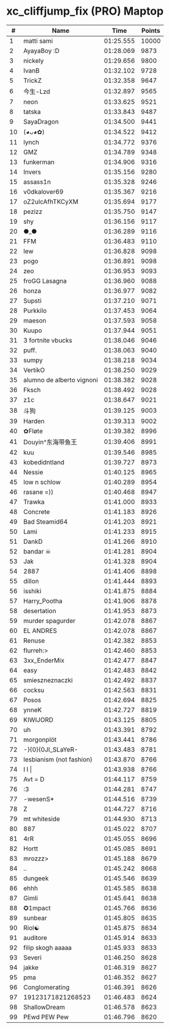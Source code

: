 # xc_cliffjump_fix (PRO) Maptop

|  # | Name | Time | Points |
|-------------- | -------------- | -------------- | -------------- | 
| 1 | matti sami | 01:25.555 | 10000 | 
| 2 | AyayaBoy :D | 01:28.069 | 9873 | 
| 3 | nickely | 01:29.656 | 9800 | 
| 4 | IvanB | 01:32.102 | 9728 | 
| 5 | TrickZ | 01:32.358 | 9647 | 
| 6 | 今生-Lzd | 01:32.897 | 9565 | 
| 7 | neon | 01:33.625 | 9521 | 
| 8 | tatska | 01:33.843 | 9487 | 
| 9 | SayaDragon | 01:34.500 | 9441 | 
| 10 | (◕ᴗ◕✿) | 01:34.522 | 9412 | 
| 11 | lynch | 01:34.772 | 9376 | 
| 12 | GMZ | 01:34.789 | 9348 | 
| 13 | funkerman | 01:34.906 | 9316 | 
| 14 | Invers | 01:35.156 | 9280 | 
| 15 | assass1n | 01:35.328 | 9246 | 
| 16 | v0dkalover69 | 01:35.367 | 9216 | 
| 17 | oZ2ulcAfhTKCyXM | 01:35.694 | 9177 | 
| 18 | pezizz | 01:35.750 | 9147 | 
| 19 | shy | 01:36.156 | 9117 | 
| 20 | ●_● | 01:36.289 | 9116 | 
| 21 | FFM | 01:36.483 | 9110 | 
| 22 | lew | 01:36.828 | 9098 | 
| 23 | pogo | 01:36.891 | 9098 | 
| 24 | zeo | 01:36.953 | 9093 | 
| 25 | froGG Lasagna | 01:36.960 | 9088 | 
| 26 | honza | 01:36.977 | 9082 | 
| 27 | Supsti | 01:37.210 | 9071 | 
| 28 | Purkkilo | 01:37.453 | 9064 | 
| 29 | maeson | 01:37.593 | 9058 | 
| 30 | Kuupo | 01:37.944 | 9051 | 
| 31 | 3 fortnite vbucks | 01:38.046 | 9046 | 
| 32 | puff. | 01:38.063 | 9040 | 
| 33 | sumpy | 01:38.218 | 9034 | 
| 34 | VertikO | 01:38.250 | 9029 | 
| 35 | alumno de alberto vignoni | 01:38.382 | 9028 | 
| 36 | Fksch | 01:38.492 | 9028 | 
| 37 | z1c | 01:38.647 | 9021 | 
| 38 | 斗狗 | 01:39.125 | 9003 | 
| 39 | Harden | 01:39.313 | 9002 | 
| 40 | ✿Fløte | 01:39.382 | 8996 | 
| 41 | Douyin^东海带鱼王 | 01:39.406 | 8991 | 
| 42 | kuu | 01:39.546 | 8985 | 
| 43 | kobedidntland | 01:39.727 | 8973 | 
| 44 | Nessie | 01:40.125 | 8965 | 
| 45 | low n schlow | 01:40.289 | 8954 | 
| 46 | rasane =)) | 01:40.468 | 8947 | 
| 47 | Trawka | 01:41.000 | 8933 | 
| 48 | Concrete | 01:41.183 | 8926 | 
| 49 | Bad Steamid64 | 01:41.203 | 8921 | 
| 50 | Lami | 01:41.233 | 8915 | 
| 51 | DankD | 01:41.266 | 8910 | 
| 52 | bandar ☠ | 01:41.281 | 8904 | 
| 53 | Jak | 01:41.328 | 8904 | 
| 54 | 2887 | 01:41.406 | 8898 | 
| 55 | dillon | 01:41.444 | 8893 | 
| 56 | isshiki | 01:41.875 | 8884 | 
| 57 | Harry_Pootha | 01:41.906 | 8878 | 
| 58 | desertation | 01:41.953 | 8873 | 
| 59 | murder spagurder | 01:42.078 | 8867 | 
| 60 | EL ANDRES | 01:42.078 | 8867 | 
| 61 | Renuse | 01:42.382 | 8853 | 
| 62 | flurreh:> | 01:42.460 | 8853 | 
| 63 | 3xx_EnderMix | 01:42.477 | 8847 | 
| 64 | easy | 01:42.483 | 8842 | 
| 65 | smieszneznaczki | 01:42.492 | 8837 | 
| 66 | cocksu | 01:42.563 | 8831 | 
| 67 | Posos | 01:42.694 | 8825 | 
| 68 | ynneK | 01:42.727 | 8819 | 
| 69 | KIWIJORD | 01:43.125 | 8805 | 
| 70 | uh | 01:43.391 | 8792 | 
| 71 | morgonplöt | 01:43.441 | 8786 | 
| 72 | -}{0}{0JI_SLaYeR- | 01:43.483 | 8781 | 
| 73 | lesbianism (not fashion) | 01:43.870 | 8766 | 
| 74 | I l \| | 01:43.938 | 8766 | 
| 75 | Avt = D | 01:44.117 | 8759 | 
| 76 | :3 | 01:44.281 | 8747 | 
| 77 | -wesenS* | 01:44.516 | 8739 | 
| 78 | Z | 01:44.727 | 8716 | 
| 79 | mt whiteside | 01:44.930 | 8713 | 
| 80 | 887 | 01:45.022 | 8707 | 
| 81 | 4rR | 01:45.055 | 8696 | 
| 82 | Hortt | 01:45.085 | 8691 | 
| 83 | mrozzz> | 01:45.188 | 8679 | 
| 84 | .. | 01:45.242 | 8668 | 
| 85 | dungeek | 01:45.546 | 8639 | 
| 86 | ehhh | 01:45.585 | 8638 | 
| 87 | Gimli | 01:45.641 | 8638 | 
| 88 | ✪1mpact | 01:45.766 | 8636 | 
| 89 | sunbear | 01:45.805 | 8635 | 
| 90 | Riol☯ | 01:45.875 | 8634 | 
| 91 | auditore | 01:45.914 | 8633 | 
| 92 | filip skogh aaaaa | 01:45.933 | 8633 | 
| 93 | Severi | 01:46.250 | 8628 | 
| 94 | jakke | 01:46.319 | 8627 | 
| 95 | pma | 01:46.352 | 8627 | 
| 96 | Conglomerating | 01:46.391 | 8626 | 
| 97 | 19123171821268523 | 01:46.483 | 8624 | 
| 98 | ShallowDream | 01:46.578 | 8623 | 
| 99 | PEwd PEW Pew | 01:46.796 | 8620 | 

